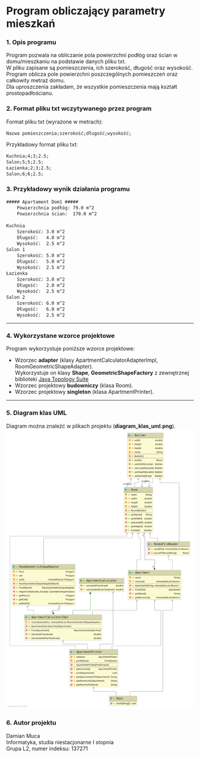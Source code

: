 # Program obliczający parametry mieszkań

### 1. Opis programu
Program pozwala na obliczanie pola powierzchni podłóg oraz ścian w domu/mieszkaniu na podstawie danych pliku txt.  
W pliku zapisane są pomieszczenia, ich szerokość, długość oraz wysokość.  
Program oblicza pole powierzchni poszczególnych pomieszczeń oraz całkowity metraż domu.  
Dla uproszczenia zakładam, że wszystkie pomieszczenia mają kształt prostopadłościanu.

### 2. Format pliku txt wczytywanego przez program
Format pliku txt (wyrażone w metrach):
```
Nazwa pomieszczenia;szerokość;długość;wysokość;
```
Przykładowy format pliku txt:  
```
Kuchnia;4;3;2.5;
Salon;5;5;2.5;
Łazienka;2;3;2.5;
Salon;6;6;2.5;
```

### 3. Przykładowy wynik działania programu
  
```
##### Apartament Dom1 ##### 
	Powierzchnia podłóg: 79.0 m^2 
	Powierzchnia ścian:  170.0 m^2 
 
Kuchnia 
	Szerokość: 3.0 m^2 
	Długość:   4.0 m^2 
	Wysokość:  2.5 m^2 
Salon 1 
	Szerokość: 5.0 m^2 
	Długość:   5.0 m^2 
	Wysokość:  2.5 m^2 
Łazienka 
	Szerokość: 3.0 m^2 
	Długość:   2.0 m^2 
	Wysokość:  2.5 m^2 
Salon 2 
	Szerokość: 6.0 m^2 
	Długość:   6.0 m^2 
	Wysokość:  2.5 m^2  
```

<hr/>

### 4. Wykorzystane wzorce projektowe


Program wykorzystuje poniższe wzorce projektowe:
- Wzorzec <b>adapter</b> (klasy ApartmentCalculatorAdapterImpl, RoomGeometricShapeAdapter).  
  Wykorzystuje on klasy <b>Shape</b>, <b>GeometricShapeFactory</b> z zewnętrznej biblioteki [Java Topology Suite](https://github.com/locationtech/jts)
- Wzorzec projektowy <b>budowniczy</b> (klasa Room).
- Wzorzec projektowy <b>singleton</b> (klasa ApartmentPrinter).

<hr/>

### 5. Diagram klas UML

Diagram można znaleźć w plikach projektu (<b>diagram_klas_uml.png</b>).  
![Image description](diagram_klas_uml.png)

### 6. Autor projektu

Damian Muca  
Informatyka, studia niestacjonarne I stopnia   
Grupa L2, numer indeksu: 137271   
